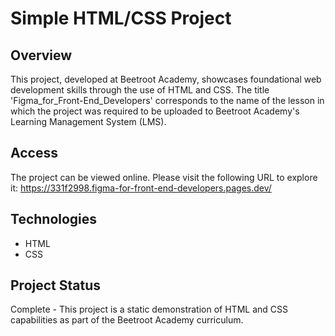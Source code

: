 # Simple HTML/CSS Project

## Overview
This project, developed at Beetroot Academy, showcases foundational web development skills through the use of HTML and CSS. The title 'Figma_for_Front-End_Developers' 
corresponds to the name of the lesson in which the project was required to be uploaded to Beetroot Academy's Learning Management System (LMS).

## Access
The project can be viewed online. Please visit the following URL to explore it: https://331f2998.figma-for-front-end-developers.pages.dev/

## Technologies
- HTML
- CSS

## Project Status
Complete - This project is a static demonstration of HTML and CSS capabilities as part of the Beetroot Academy curriculum.

